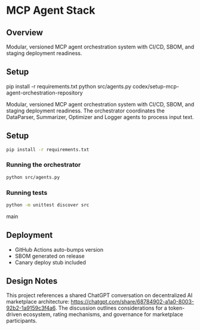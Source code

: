 # MCP Agent Stack

## Overview

Modular, versioned MCP agent orchestration system with CI/CD, SBOM, and staging deployment readiness.

## Setup
pip install
-r requirements.txt
python src/agents.py
 codex/setup-mcp-agent-orchestration-repository

Modular, versioned MCP agent orchestration system with CI/CD, SBOM, and staging deployment readiness. The orchestrator coordinates the DataParser, Summarizer, Optimizer and Logger agents to process input text.

## Setup
```bash
pip install -r requirements.txt
```

### Running the orchestrator
```bash
python src/agents.py
```

### Running tests
```bash
python -m unittest discover src
```
 main

## Deployment
- GitHub Actions auto-bumps version
- SBOM generated on release
- Canary deploy stub included

## Design Notes
This project references a shared ChatGPT conversation on decentralized AI marketplace architecture: https://chatgpt.com/share/68784902-a1a0-8003-92b2-1a9159c3f4a6.
The discussion outlines considerations for a token-driven ecosystem, rating mechanisms, and governance for marketplace participants.

